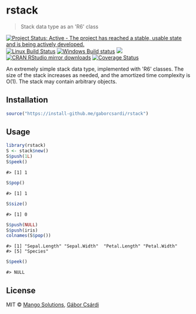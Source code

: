 


# rstack

> Stack data type as an 'R6' class

[![Project Status: Active - The project has reached a stable, usable state and is being actively developed.](http://www.repostatus.org/badges/latest/active.svg)](http://www.repostatus.org/#active)
[![Linux Build Status](https://travis-ci.org/gaborcsardi/rstack.svg?branch=master)](https://travis-ci.org/gaborcsardi/rstack)
[![Windows Build status](https://ci.appveyor.com/api/projects/status/github/gaborcsardi/rstack?svg=true)](https://ci.appveyor.com/project/gaborcsardi/rstack)
[![](http://www.r-pkg.org/badges/version/rstack)](http://www.r-pkg.org/pkg/rstack)
[![CRAN RStudio mirror downloads](http://cranlogs.r-pkg.org/badges/rstack)](http://www.r-pkg.org/pkg/rstack)
[![Coverage Status](https://img.shields.io/codecov/c/github/gaborcsardi/rstack/master.svg)](https://codecov.io/github/gaborcsardi/rstack?branch=master)

An extremely simple stack data type, implemented with 'R6' classes. The size
of the stack increases as needed, and the amortized time complexity is O(1).
The stack may contain arbitrary objects.

## Installation


```r
source("https://install-github.me/gaborcsardi/rstack")
```

## Usage


```r
library(rstack)
S <- stack$new()
S$push(1L)
S$peek()
```

```
#> [1] 1
```

```r
S$pop()
```

```
#> [1] 1
```

```r
S$size()
```

```
#> [1] 0
```


```r
S$push(NULL)
S$push(iris)
colnames(S$pop())
```

```
#> [1] "Sepal.Length" "Sepal.Width"  "Petal.Length" "Petal.Width" 
#> [5] "Species"
```

```r
S$peek()
```

```
#> NULL
```

## License

MIT © [Mango Solutions](https://github.com/mangothecat), [Gábor Csárdi](https://github.com/gaborcsardi)
